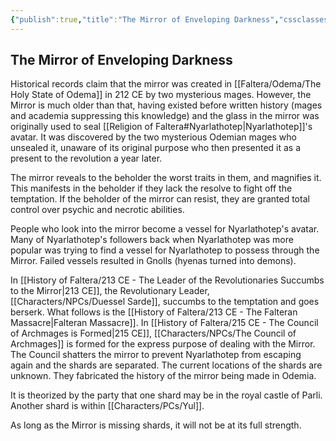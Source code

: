 ```yaml
---
{"publish":true,"title":"The Mirror of Enveloping Darkness","cssclasses":""}
---
```


## The Mirror of Enveloping Darkness
Historical records claim that the mirror was created in [[Faltera/Odema/The Holy State of Odema]] in 212 CE by two mysterious mages. However, the Mirror is much older than that, having existed before written history (mages and academia suppressing this knowledge) and the glass in the mirror was originally used to seal [[Religion of Faltera#Nyarlathotep\|Nyarlathotep]]'s avatar. It was discovered by the two mysterious Odemian mages who unsealed it, unaware of its original purpose who then presented it as a present to the revolution a year later. 

The mirror reveals to the beholder the worst traits in them, and magnifies it. This manifests in the beholder if they lack the resolve to fight off the temptation. If the beholder of the mirror can resist, they are granted total control over psychic and necrotic abilities. 

People who look into the mirror become a vessel for Nyarlathotep's avatar. Many of Nyarlathotep's followers back when Nyarlathotep was more popular was trying to find a vessel for Nyarlathotep to possess through the Mirror. Failed vessels resulted in Gnolls (hyenas turned into demons). 

In [[History of Faltera/213 CE - The Leader of the Revolutionaries Succumbs to the Mirror\|213 CE]], the Revolutionary Leader, [[Characters/NPCs/Duessel Sarde]], succumbs to the temptation and goes berserk. What follows is the [[History of Faltera/213 CE - The Falteran Massacre\|Falteran Massacre]]. In [[History of Faltera/215 CE - The Council of Archmages is Formed\|215 CE]], [[Characters/NPCs/The Council of Archmages]] is formed for the express purpose of dealing with the Mirror. The Council shatters the mirror to prevent Nyarlathotep from escaping again and the shards are separated. The current locations of the shards are unknown. They fabricated the history of the mirror being made in Odemia. 

It is theorized by the party that one shard may be in the royal castle of Parli. Another shard is within [[Characters/PCs/Yul]]. 

As long as the Mirror is missing shards, it will not be at its full strength. 